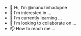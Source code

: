 - 👋 Hi, I’m @manuzinhadopne
- 👀 I’m interested in ...
- 🌱 I’m currently learning ...
- 💞️ I’m looking to collaborate on ...
- 📫 How to reach me ...

<!---
manuzinhadopne/manuzinhadopne is a ✨ special ✨ repository because its `README.md` (this file) appears on your GitHub profile.
You can click the Preview link to take a look at your changes.
--->
